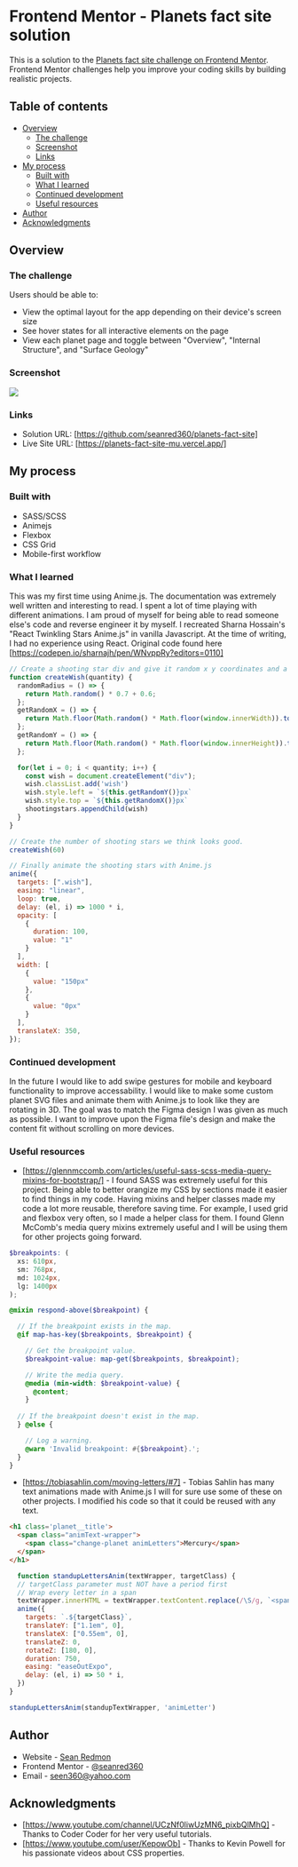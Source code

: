 # Frontend Mentor - Planets fact site solution

This is a solution to the [Planets fact site challenge on Frontend Mentor](https://www.frontendmentor.io/challenges/planets-fact-site-gazqN8w_f). Frontend Mentor challenges help you improve your coding skills by building realistic projects. 

## Table of contents

- [Overview](#overview)
  - [The challenge](#the-challenge)
  - [Screenshot](#screenshot)
  - [Links](#links)
- [My process](#my-process)
  - [Built with](#built-with)
  - [What I learned](#what-i-learned)
  - [Continued development](#continued-development)
  - [Useful resources](#useful-resources)
- [Author](#author)
- [Acknowledgments](#acknowledgments)

## Overview

### The challenge

Users should be able to:

- View the optimal layout for the app depending on their device's screen size
- See hover states for all interactive elements on the page
- View each planet page and toggle between "Overview", "Internal Structure", and "Surface Geology"

### Screenshot

![](./screenshot.jpg)

### Links

- Solution URL: [https://github.com/seanred360/planets-fact-site]
- Live Site URL: [https://planets-fact-site-mu.vercel.app/]

## My process

### Built with

- SASS/SCSS
- Animejs
- Flexbox
- CSS Grid
- Mobile-first workflow

### What I learned

This was my first time using Anime.js. The documentation was extremely well written and interesting to read. I spent a lot of time playing with different animations. I am proud of myself for being able to read someone else's code and reverse engineer it by myself. I recreated Sharna Hossain's "React Twinkling Stars Anime.js" in vanilla Javascript. At the time of writing, I had no experience using React. Original code found here [https://codepen.io/sharnajh/pen/WNvppRy?editors=0110]

```js
// Create a shooting star div and give it random x y coordinates and a random radius.
function createWish(quantity) {
  randomRadius = () => {
    return Math.random() * 0.7 + 0.6;
  };
  getRandomX = () => {
    return Math.floor(Math.random() * Math.floor(window.innerWidth)).toString();
  };
  getRandomY = () => {
    return Math.floor(Math.random() * Math.floor(window.innerHeight)).toString();
  };

  for(let i = 0; i < quantity; i++) {
    const wish = document.createElement("div");
    wish.classList.add('wish')
    wish.style.left = `${this.getRandomY()}px`
    wish.style.top = `${this.getRandomX()}px`
    shootingstars.appendChild(wish)
  }
}

// Create the number of shooting stars we think looks good.
createWish(60)

// Finally animate the shooting stars with Anime.js
anime({
  targets: [".wish"],
  easing: "linear",
  loop: true,
  delay: (el, i) => 1000 * i,
  opacity: [
    {
      duration: 100,
      value: "1"
    }
  ],
  width: [
    {
      value: "150px"
    },
    {
      value: "0px"
    }
  ],
  translateX: 350,
});
```

### Continued development

In the future I would like to add swipe gestures for mobile and keyboard functionality to improve accessability. I would like to make some custom planet SVG files and animate them with Anime.js to look like they are rotating in 3D. The goal was to match the Figma design I was given as much as possible. I want to improve upon the Figma file's design and make the content fit without scrolling on more devices. 

### Useful resources

- [https://glennmccomb.com/articles/useful-sass-scss-media-query-mixins-for-bootstrap/] - I found SASS was extremely useful for this project. Being able to better orangize my CSS by sections made it easier to find things in my code. Having mixins and helper classes made my code a lot more reusable, therefore saving time. For example, I used grid and flexbox very often, so I made a helper class for them. I found Glenn McComb's media query mixins extremely useful and I will be using them for other projects going forward.

```scss
$breakpoints: (
  xs: 610px,
  sm: 768px,
  md: 1024px,
  lg: 1400px
);

@mixin respond-above($breakpoint) {

  // If the breakpoint exists in the map.
  @if map-has-key($breakpoints, $breakpoint) {

    // Get the breakpoint value.
    $breakpoint-value: map-get($breakpoints, $breakpoint);

    // Write the media query.
    @media (min-width: $breakpoint-value) {
      @content;
    }
  
  // If the breakpoint doesn't exist in the map.
  } @else {

    // Log a warning.
    @warn 'Invalid breakpoint: #{$breakpoint}.';
  }
}
```

- [https://tobiasahlin.com/moving-letters/#7] - Tobias Sahlin has many text animations made with Anime.js I will for sure use some of these on other projects. I modified his code so that it could be reused with any text.

```html
<h1 class='planet__title'>
  <span class="animText-wrapper">
    <span class="change-planet animLetters">Mercury</span>
  </span>
</h1>
```
```js
  function standupLettersAnim(textWrapper, targetClass) {
  // targetClass parameter must NOT have a period first
  // Wrap every letter in a span
  textWrapper.innerHTML = textWrapper.textContent.replace(/\S/g, `<span class="${targetClass}">$&</span>`);
  anime({
    targets: `.${targetClass}`,
    translateY: ["1.1em", 0],
    translateX: ["0.55em", 0],
    translateZ: 0,
    rotateZ: [180, 0],
    duration: 750,
    easing: "easeOutExpo",
    delay: (el, i) => 50 * i,
  })
}

standupLettersAnim(standupTextWrapper, 'animLetter')
```

## Author

- Website - [Sean Redmon](https://github.com/seanred360)
- Frontend Mentor - [@seanred360](https://www.frontendmentor.io/profile/seanred360)
- Email - [seen360@yahoo.com](seen360@yahoo.com)

## Acknowledgments

- [https://www.youtube.com/channel/UCzNf0liwUzMN6_pixbQlMhQ] - Thanks to Coder Coder for her very useful tutorials.
- [https://www.youtube.com/user/KepowOb] - Thanks to Kevin Powell for his passionate videos about CSS properties.